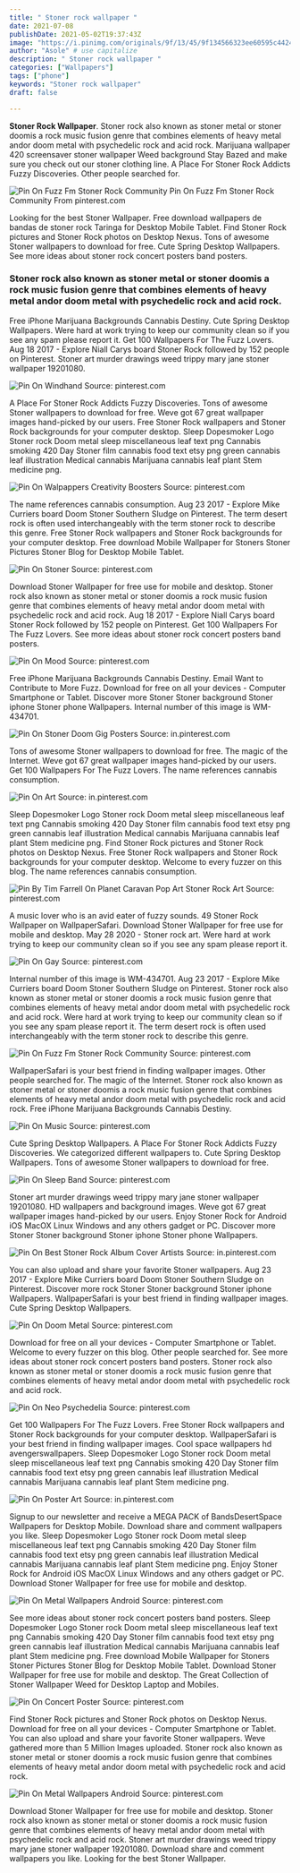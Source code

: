 ```yaml
---
title: " Stoner rock wallpaper "
date: 2021-07-08
publishDate: 2021-05-02T19:37:43Z
image: "https://i.pinimg.com/originals/9f/13/45/9f134566323ee60595c44241534571b9.png"
author: "Asole" # use capitalize
description: " Stoner rock wallpaper "
categories: ["Wallpapers"]
tags: ["phone"]
keywords: "Stoner rock wallpaper"
draft: false

---
```



**Stoner Rock Wallpaper**. Stoner rock also known as stoner metal or stoner doomis a rock music fusion genre that combines elements of heavy metal andor doom metal with psychedelic rock and acid rock. Marijuana wallpaper 420 screensaver stoner wallpaper Weed background Stay Bazed and make sure you check out our stoner clothing line. A Place For Stoner Rock Addicts Fuzzy Discoveries. Other people searched for.

![Pin On Fuzz Fm Stoner Rock Community](https://i.pinimg.com/originals/bc/16/46/bc1646ebbe2d5a9e7a70ac404520b1c9.jpg "Pin On Fuzz Fm Stoner Rock Community")
Pin On Fuzz Fm Stoner Rock Community From pinterest.com


Looking for the best Stoner Wallpaper. Free download wallpapers de bandas de stoner rock Taringa for Desktop Mobile Tablet. Find Stoner Rock pictures and Stoner Rock photos on Desktop Nexus. Tons of awesome Stoner wallpapers to download for free. Cute Spring Desktop Wallpapers. See more ideas about stoner rock concert posters band posters.

### Stoner rock also known as stoner metal or stoner doomis a rock music fusion genre that combines elements of heavy metal andor doom metal with psychedelic rock and acid rock.

Free iPhone Marijuana Backgrounds Cannabis Destiny. Cute Spring Desktop Wallpapers. Were hard at work trying to keep our community clean so if you see any spam please report it. Get 100 Wallpapers For The Fuzz Lovers. Aug 18 2017 - Explore Niall Carys board Stoner Rock followed by 152 people on Pinterest. Stoner art murder drawings weed trippy mary jane stoner wallpaper 19201080.


![Pin On Windhand](https://i.pinimg.com/originals/19/c3/ef/19c3efaa2ef81cc1214b3f189d2d19fe.jpg "Pin On Windhand")
Source: pinterest.com

A Place For Stoner Rock Addicts Fuzzy Discoveries. Tons of awesome Stoner wallpapers to download for free. Weve got 67 great wallpaper images hand-picked by our users. Free Stoner Rock wallpapers and Stoner Rock backgrounds for your computer desktop. Sleep Dopesmoker Logo Stoner rock Doom metal sleep miscellaneous leaf text png Cannabis smoking 420 Day Stoner film cannabis food text etsy png green cannabis leaf illustration Medical cannabis Marijuana cannabis leaf plant Stem medicine png.

![Pin On Walpappers Creativity Boosters](https://i.pinimg.com/originals/db/a9/66/dba96621b639302adcd17ef2d77d2250.jpg "Pin On Walpappers Creativity Boosters")
Source: pinterest.com

The name references cannabis consumption. Aug 23 2017 - Explore Mike Curriers board Doom Stoner Southern Sludge on Pinterest. The term desert rock is often used interchangeably with the term stoner rock to describe this genre. Free Stoner Rock wallpapers and Stoner Rock backgrounds for your computer desktop. Free download Mobile Wallpaper for Stoners Stoner Pictures Stoner Blog for Desktop Mobile Tablet.

![Pin On Stoner](https://i.pinimg.com/originals/d0/03/63/d00363f70ce3ee18525f79a6f4d51d1a.jpg "Pin On Stoner")
Source: pinterest.com

Download Stoner Wallpaper for free use for mobile and desktop. Stoner rock also known as stoner metal or stoner doomis a rock music fusion genre that combines elements of heavy metal andor doom metal with psychedelic rock and acid rock. Aug 18 2017 - Explore Niall Carys board Stoner Rock followed by 152 people on Pinterest. Get 100 Wallpapers For The Fuzz Lovers. See more ideas about stoner rock concert posters band posters.

![Pin On Mood](https://i.pinimg.com/originals/99/67/49/9967494db5472422ff884a7adf1e5edd.jpg "Pin On Mood")
Source: pinterest.com

Free iPhone Marijuana Backgrounds Cannabis Destiny. Email Want to Contribute to More Fuzz. Download for free on all your devices - Computer Smartphone or Tablet. Discover more Stoner Stoner background Stoner iphone Stoner phone Wallpapers. Internal number of this image is WM-434701.

![Pin On Stoner Doom Gig Posters](https://i.pinimg.com/originals/72/94/53/729453c26613245aae3cbe8f45c889ef.jpg "Pin On Stoner Doom Gig Posters")
Source: in.pinterest.com

Tons of awesome Stoner wallpapers to download for free. The magic of the Internet. Weve got 67 great wallpaper images hand-picked by our users. Get 100 Wallpapers For The Fuzz Lovers. The name references cannabis consumption.

![Pin On Art](https://i.pinimg.com/originals/9c/45/70/9c45701bc46f9e5ab86f6ddd44beab73.jpg "Pin On Art")
Source: in.pinterest.com

Sleep Dopesmoker Logo Stoner rock Doom metal sleep miscellaneous leaf text png Cannabis smoking 420 Day Stoner film cannabis food text etsy png green cannabis leaf illustration Medical cannabis Marijuana cannabis leaf plant Stem medicine png. Find Stoner Rock pictures and Stoner Rock photos on Desktop Nexus. Free Stoner Rock wallpapers and Stoner Rock backgrounds for your computer desktop. Welcome to every fuzzer on this blog. The name references cannabis consumption.

![Pin By Tim Farrell On Planet Caravan Pop Art Stoner Rock Art](https://i.pinimg.com/originals/b7/29/81/b729813df8acdfc4915a389d05ac17c8.jpg "Pin By Tim Farrell On Planet Caravan Pop Art Stoner Rock Art")
Source: pinterest.com

A music lover who is an avid eater of fuzzy sounds. 49 Stoner Rock Wallpaper on WallpaperSafari. Download Stoner Wallpaper for free use for mobile and desktop. May 28 2020 - Stoner rock art. Were hard at work trying to keep our community clean so if you see any spam please report it.

![Pin On Gay](https://i.pinimg.com/474x/86/02/57/860257cffc9a4ae43c97e91d48c2d9a0.jpg "Pin On Gay")
Source: pinterest.com

Internal number of this image is WM-434701. Aug 23 2017 - Explore Mike Curriers board Doom Stoner Southern Sludge on Pinterest. Stoner rock also known as stoner metal or stoner doomis a rock music fusion genre that combines elements of heavy metal andor doom metal with psychedelic rock and acid rock. Were hard at work trying to keep our community clean so if you see any spam please report it. The term desert rock is often used interchangeably with the term stoner rock to describe this genre.

![Pin On Fuzz Fm Stoner Rock Community](https://i.pinimg.com/originals/bc/16/46/bc1646ebbe2d5a9e7a70ac404520b1c9.jpg "Pin On Fuzz Fm Stoner Rock Community")
Source: pinterest.com

WallpaperSafari is your best friend in finding wallpaper images. Other people searched for. The magic of the Internet. Stoner rock also known as stoner metal or stoner doomis a rock music fusion genre that combines elements of heavy metal andor doom metal with psychedelic rock and acid rock. Free iPhone Marijuana Backgrounds Cannabis Destiny.

![Pin On Music](https://i.pinimg.com/originals/cf/ca/75/cfca753e4ce2982cbb992ffd679b2c62.jpg "Pin On Music")
Source: pinterest.com

Cute Spring Desktop Wallpapers. A Place For Stoner Rock Addicts Fuzzy Discoveries. We categorized different wallpapers to. Cute Spring Desktop Wallpapers. Tons of awesome Stoner wallpapers to download for free.

![Pin On Sleep Band](https://i.pinimg.com/originals/52/e0/52/52e05221d857fb35464f220fe95b61b2.jpg "Pin On Sleep Band")
Source: pinterest.com

Stoner art murder drawings weed trippy mary jane stoner wallpaper 19201080. HD wallpapers and background images. Weve got 67 great wallpaper images hand-picked by our users. Enjoy Stoner Rock for Android iOS MacOX Linux Windows and any others gadget or PC. Discover more Stoner Stoner background Stoner iphone Stoner phone Wallpapers.

![Pin On Best Stoner Rock Album Cover Artists](https://i.pinimg.com/originals/37/2e/21/372e210c01037c19c327e6e3d025fc17.jpg "Pin On Best Stoner Rock Album Cover Artists")
Source: in.pinterest.com

You can also upload and share your favorite Stoner wallpapers. Aug 23 2017 - Explore Mike Curriers board Doom Stoner Southern Sludge on Pinterest. Discover more rock Stoner Stoner background Stoner iphone Wallpapers. WallpaperSafari is your best friend in finding wallpaper images. Cute Spring Desktop Wallpapers.

![Pin On Doom Metal](https://i.pinimg.com/originals/2a/e7/3a/2ae73a203fc4afd0b8bd7e23d257bfb1.jpg "Pin On Doom Metal")
Source: pinterest.com

Download for free on all your devices - Computer Smartphone or Tablet. Welcome to every fuzzer on this blog. Other people searched for. See more ideas about stoner rock concert posters band posters. Stoner rock also known as stoner metal or stoner doomis a rock music fusion genre that combines elements of heavy metal andor doom metal with psychedelic rock and acid rock.

![Pin On Neo Psychedelia](https://i.pinimg.com/originals/d8/84/36/d884363a33f676710be52e2b57681360.jpg "Pin On Neo Psychedelia")
Source: pinterest.com

Get 100 Wallpapers For The Fuzz Lovers. Free Stoner Rock wallpapers and Stoner Rock backgrounds for your computer desktop. WallpaperSafari is your best friend in finding wallpaper images. Cool space wallpapers hd avengerswallpapers. Sleep Dopesmoker Logo Stoner rock Doom metal sleep miscellaneous leaf text png Cannabis smoking 420 Day Stoner film cannabis food text etsy png green cannabis leaf illustration Medical cannabis Marijuana cannabis leaf plant Stem medicine png.

![Pin On Poster Art](https://i.pinimg.com/originals/13/f2/43/13f24351e5c1de81c70ca6c1816b766d.jpg "Pin On Poster Art")
Source: in.pinterest.com

Signup to our newsletter and receive a MEGA PACK of BandsDesertSpace Wallpapers for Desktop Mobile. Download share and comment wallpapers you like. Sleep Dopesmoker Logo Stoner rock Doom metal sleep miscellaneous leaf text png Cannabis smoking 420 Day Stoner film cannabis food text etsy png green cannabis leaf illustration Medical cannabis Marijuana cannabis leaf plant Stem medicine png. Enjoy Stoner Rock for Android iOS MacOX Linux Windows and any others gadget or PC. Download Stoner Wallpaper for free use for mobile and desktop.

![Pin On Metal Wallpapers Android](https://i.pinimg.com/originals/a4/c4/de/a4c4de1e969c6adfd9558152b07727cd.png "Pin On Metal Wallpapers Android")
Source: pinterest.com

See more ideas about stoner rock concert posters band posters. Sleep Dopesmoker Logo Stoner rock Doom metal sleep miscellaneous leaf text png Cannabis smoking 420 Day Stoner film cannabis food text etsy png green cannabis leaf illustration Medical cannabis Marijuana cannabis leaf plant Stem medicine png. Free download Mobile Wallpaper for Stoners Stoner Pictures Stoner Blog for Desktop Mobile Tablet. Download Stoner Wallpaper for free use for mobile and desktop. The Great Collection of Stoner Wallpaper Weed for Desktop Laptop and Mobiles.

![Pin On Concert Poster](https://i.pinimg.com/originals/ee/a5/c1/eea5c1f4f74a176d1a62cceb8dfc9225.jpg "Pin On Concert Poster")
Source: pinterest.com

Find Stoner Rock pictures and Stoner Rock photos on Desktop Nexus. Download for free on all your devices - Computer Smartphone or Tablet. You can also upload and share your favorite Stoner wallpapers. Weve gathered more than 5 Million Images uploaded. Stoner rock also known as stoner metal or stoner doomis a rock music fusion genre that combines elements of heavy metal andor doom metal with psychedelic rock and acid rock.

![Pin On Metal Wallpapers Android](https://i.pinimg.com/originals/9f/13/45/9f134566323ee60595c44241534571b9.png "Pin On Metal Wallpapers Android")
Source: pinterest.com

Download Stoner Wallpaper for free use for mobile and desktop. Stoner rock also known as stoner metal or stoner doomis a rock music fusion genre that combines elements of heavy metal andor doom metal with psychedelic rock and acid rock. Stoner art murder drawings weed trippy mary jane stoner wallpaper 19201080. Download share and comment wallpapers you like. Looking for the best Stoner Wallpaper.

